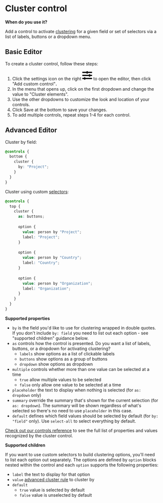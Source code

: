 # Cluster control

**When do you use it?**

Add a control to activate [clustering](../clustering.md) for a given field or set of selectors via a list of labels, buttons or a dropdown menu.

## Basic Editor

To create a cluster control, follow these steps:

1. Click the settings icon on the right ![](../../icons/sliders-h.svg) to open the editor, then click "Add custom control"**.**
2. In the menu that opens up, click on the first dropdown and change the value to "Cluster elements".
3. Use the other dropdowns to customize the look and location of your controls.
4. Click Save at the bottom to save your changes.
5. To add multiple controls, repeat steps 1-4 for each control.

## Advanced Editor

Cluster by field:

```scss
@controls {
  bottom {
    cluster {
      by: "Project";
    }
  }
}

```

Cluster using custom [selectors](../../overview/advanced-editor-hub/selectors.md#selectors):

```scss
@controls {
  top {
    cluster {
      as: buttons;

      option {
        value: person by "Project";
        label: "Project";
      }

      option {
        value: person by "Country";
        label: "Country";
      }

      option {
        value: person by "Organization";
        label: "Organization";
      }
    }
  }
}

```

**Supported properties**

* `by` is the field you'd like to use for clustering wrapped in double quotes. If you don't include `by: field` you need to list out each option - see "supported children" guidance below.
* `as` controls how the control is presented. Do you want a list of labels, buttons, or a dropdown for activating clustering?
  * `labels` show options as a list of clickable labels
  * `buttons` show options as a group of buttons
  * `dropdown` show options as dropdown
* `multiple` controls whether more than one value can be selected at a time
  * `true` allow multiple values to be selected
  * `false` only allow one value to be selected at a time
* `placeholder` the text to display when nothing is selected (for `as: dropdown` only)
* `summary` override the summary that's shown for the current selection (for `as: dropdown`). The summary will be shown regardless of what's selected so there's no need to use `placeholder` in this case.
* `default` defines which field values should be selected by default (for `by: "field"` only). Use `select-all` to select everything by default.

[Check out our controls reference](../../overview/advanced-editor-hub/controls-reference.md) to see the full list of properties and values recognized by the cluster control.

**Supported children**

If you want to use custom selectors to build clustering options, you'll need to list each option out separately. The options are defined by `option` blocks nested within the control and each `option` supports the following properties:

* `label` the text to display for that option
* `value` [advanced cluster rule](../clustering.md#advanced-clustering) to cluster by
* `default`
  * `true` value is selected by default
  * `false` value is unselected by default
